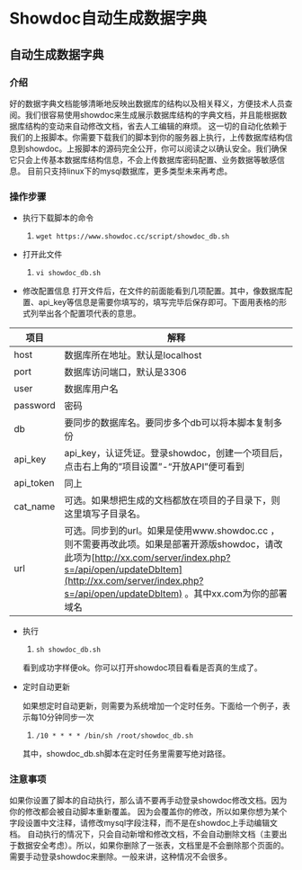 Showdoc自动生成数据字典
===


## 自动生成数据字典

### 介绍

好的数据字典文档能够清晰地反映出数据库的结构以及相关释义，方便技术人员查阅。我们很容易使用showdoc来生成展示数据库结构的字典文档，并且能根据数据库结构的变动来自动修改文档，省去人工编辑的麻烦。
这一切的自动化依赖于我们的上报脚本。你需要下载我们的脚本到你的服务器上执行，上传数据库结构信息到showdoc。上报脚本的源码完全公开，你可以阅读之以确认安全。我们确保它只会上传基本数据库结构信息，不会上传数据库密码配置、业务数据等敏感信息。
目前只支持linux下的mysql数据库，更多类型未来再考虑。

### 操作步骤

*   执行下载脚本的命令

    1.  `wget https://www.showdoc.cc/script/showdoc_db.sh`

*   打开此文件

    1.  `vi showdoc_db.sh`

*   修改配置信息
    打开文件后，在文件的前面能看到几项配置。其中，像数据库配置、api_key等信息是需要你填写的，填写完毕后保存即可。下面用表格的形式列举出各个配置项代表的意思。

| 项目 | 解释 |
| --- | --- |
| host | 数据库所在地址。默认是localhost |
| port | 数据库访问端口，默认是3306 |
| user | 数据库用户名 |
| password | 密码 |
| db | 要同步的数据库名。要同步多个db可以将本脚本复制多份 |
| api_key | api_key，认证凭证。登录showdoc，创建一个项目后，点击右上角的”项目设置”-“开放API”便可看到 |
| api_token | 同上 |
| cat_name | 可选。如果想把生成的文档都放在项目的子目录下，则这里填写子目录名。 |
| url | 可选。同步到的url。如果是使用www.showdoc.cc ，则不需要再改此项。如果是部署开源版showdoc，请改此项为[http://xx.com/server/index.php?s=/api/open/updateDbItem](http://xx.com/server/index.php?s=/api/open/updateDbItem) 。其中xx.com为你的部署域名 |

*   执行

    1.  `sh showdoc_db.sh`

    看到成功字样便ok。你可以打开showdoc项目看看是否真的生成了。

*   定时自动更新

    如果想定时自动更新，则需要为系统增加一个定时任务。下面给一个例子，表示每10分钟同步一次

    1.  `/10 * * * * /bin/sh /root/showdoc_db.sh`

    其中，showdoc_db.sh脚本在定时任务里需要写绝对路径。

### 注意事项

如果你设置了脚本的自动执行，那么请不要再手动登录showdoc修改文档。因为你的修改都会被自动脚本重新覆盖。
因为会覆盖你的修改，所以如果你想为某个字段设置中文注释，请修改mysql字段注释，而不是在showdoc上手动编辑文档。
自动执行的情况下，只会自动新增和修改文档，不会自动删除文档（主要出于数据安全考虑）。所以，如果你删除了一张表，文档里是不会删除那个页面的。需要手动登录showdoc来删除。一般来讲，这种情况不会很多。